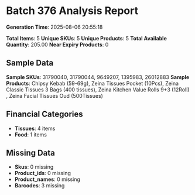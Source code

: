 # Batch 376 Analysis Report

**Generation Time**: 2025-08-06 20:55:18

**Total Items**: 5
**Unique SKUs**: 5
**Unique Products**: 5
**Total Available Quantity**: 205.00
**Near Expiry Products**: 0

## Sample Data
**Sample SKUs**: 31790040, 31790044, 9649207, 1395983, 26012883
**Sample Products**: Chipsy Kebab (59-69g), Zeina Tissues Pocket (10Pcs), Zeina Classic Tissues 3 Bags (400 tissues), Zeina Kitchen Value Rolls 9+3 (12Roll) , Zeina Facial Tissues Oud (500Tissues)

## Financial Categories
- **Tissues**: 4 items
- **Food**: 1 items

## Missing Data
- **Skus**: 0 missing
- **Product_ids**: 0 missing
- **Product_names**: 0 missing
- **Barcodes**: 3 missing
